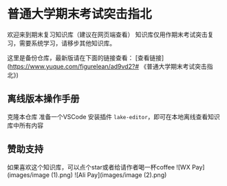 # 普通大学期末考试突击指北

欢迎来到期末复习知识库（建议在网页端查看）
知识库仅用作期末考试突击复习，需要系统学习，请移步其他知识库。

这里是备份仓库，最新版请在下面的链接查看：
[查看链接](https://www.yuque.com/figurelean/ad9vd2?# 《普通大学期末考试突击指北》)

## 离线版本操作手册

克隆本仓库
准备一个VSCode
安装插件 `lake-editor`，即可在本地离线查看知识库中所有内容

## 赞助支持

如果喜欢这个知识库，可以点个star或者给请作者喝一杯coffee
![WX Pay](images/image (1).png)
![Ali Pay](images/image (2).png)
